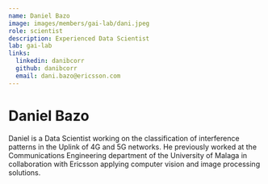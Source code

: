 ```yaml
---
name: Daniel Bazo
image: images/members/gai-lab/dani.jpeg
role: scientist
description: Experienced Data Scientist
lab: gai-lab
links:
  linkedin: danibcorr
  github: danibcorr
  email: dani.bazo@ericsson.com
---
```


# Daniel Bazo


Daniel is a Data Scientist working on the classification of interference patterns in the Uplink of 4G and 5G networks. He previously worked at the Communications Engineering department of the University of Malaga in collaboration with Ericsson applying computer vision and image processing solutions.